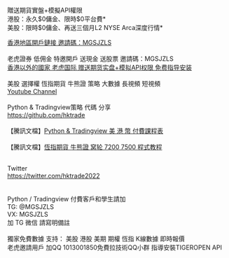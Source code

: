 <html>
<br>
贈送期貨實盤+模擬API權限<br>
港股：永久$0傭金、限時$0平台費*<br>
美股：限時$0傭金、再送三個月L2 NYSE Arca深度行情*<br>

<a href='https://www.tigerbrokers.com.hk/activity/market/2022/welcome-hk/?adcode=20221114151350&invite=MGSJZLS'>香港地區開戶鏈接 邀請碼：MGSJZLS</a><br>
<br>
老虎證券 低佣金 特邀開戶 送現金 送股票 邀請碼：MGSJZLS<br>
<a href='https://www.tigertcp.cn/signup?invite=MGSJZLS'>香港以外的國家 老虎国际 赠送期货实盘+模拟API权限 免费指导安装</a><br>
<br>
美股 選擇權 恆指期貨 牛熊證 策略 大數據 長視頻 短視頻<br> <a href='http://www.youtube.com/c/美股数据张老师'>Youtube Channel</a><br><br>
Python & Tradingview策略 代碼 分享 <br><a href='https://github.com/hktrade'>https://github.com/hktrade</a><br>
<br>
【騰訊文檔】<a href='https://docs.qq.com/doc/DUHpnenhKZ2pxSGlv'>Python & Tradingview 美 港 幣 付費課程表</a><br>
<br>
【騰訊文檔】<a href='https://docs.qq.com/doc/DUFFacEdnc1hBRkVG'>恆指期貨 牛熊證 窝轮 7200 7500 程式教程</a><br>

<br>
Twitter
<br>
<a href='https://twitter.com/hktrade2022'>https://twitter.com/hktrade2022</a><br>
<br><br>
Python / Tradingview 付費客戶和學生請加<br>
TG: @MGSJZLS<br>
VX: MGSJZLS<br>
加 TG 微信 請寫明備註<br>
<br>
獨家免費數據 支持： 美股 港股 美期 期權 恆指 K線數據 即時報價 <br>
老虎邀請用戶 加QQ 1013001850免費拉技術QQ小群 指導安裝TIGEROPEN API
 <br>
